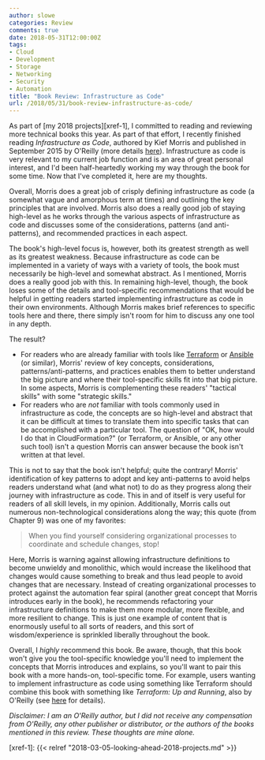 ```yaml
---
author: slowe
categories: Review
comments: true
date: 2018-05-31T12:00:00Z
tags:
- Cloud
- Development
- Storage
- Networking
- Security
- Automation
title: "Book Review: Infrastructure as Code"
url: /2018/05/31/book-review-infrastructure-as-code/
---
```


As part of [my 2018 projects][xref-1], I committed to reading and reviewing more technical books this year. As part of that effort, I recently finished reading _Infrastructure as Code_, authored by Kief Morris and published in September 2015 by O'Reilly (more details [here][link-1]). Infrastructure as code is very relevant to my current job function and is an area of great personal interest, and I'd been half-heartedly working my way through the book for some time. Now that I've completed it, here are my thoughts.<!--more-->

Overall, Morris does a great job of crisply defining infrastructure as code (a somewhat vague and amorphous term at times) and outlining the key principles that are involved. Morris also does a really good job of staying high-level as he works through the various aspects of infrastructure as code and discusses some of the considerations, patterns (and anti-patterns), and recommended practices in each aspect.

The book's high-level focus is, however, both its greatest strength as well as its greatest weakness. Because infrastructure as code can be implemented in a variety of ways with a variety of tools, the book must necessarily be high-level and somewhat abstract. As I mentioned, Morris does a really good job with this. In remaining high-level, though, the book loses some of the details and tool-specific recommendations that would be helpful in getting readers started implementing infrastructure as code in their own environments. Although Morris makes brief references to specific tools here and there, there simply isn't room for him to discuss any one tool in any depth.

The result?

* For readers who are already familiar with tools like [Terraform][link-3] or [Ansible][link-4] (or similar), Morris' review of key concepts, considerations, patterns/anti-patterns, and practices enables them to better understand the big picture and where their tool-specific skills fit into that big picture. In some aspects, Morris is complementing these readers' "tactical skills" with some "strategic skills."
* For readers who are _not_ familiar with tools commonly used in infrastructure as code, the concepts are so high-level and abstract that it can be difficult at times to translate them into specific tasks that can be accomplished with a particular tool. The question of "OK, how would I do that in CloudFormation?" (or Terraform, or Ansible, or any other such tool) isn't a question Morris can answer because the book isn't written at that level.

This is not to say that the book isn't helpful; quite the contrary! Morris' identification of key patterns to adopt and key anti-patterns to avoid helps readers understand what (and what not) to do as they progress along their journey with infrastructure as code. This in and of itself is very useful for readers of all skill levels, in my opinion. Additionally, Morris calls out numerous non-technological considerations along the way; this quote (from Chapter 9) was one of my favorites:

>When you find yourself considering organizational processes to coordinate and schedule changes, stop!

Here, Morris is warning against allowing infrastructure definitions to become unwieldy and monolithic, which would increase the likelihood that changes would cause something to break and thus lead people to avoid changes that are necessary. Instead of creating organizational processes to protect against the automation fear spiral (another great concept that Morris introduces early in the book), he recommends refactoring your infrastructure definitions to make them more modular, more flexible, and more resilient to change. This is just one example of content that is enormously useful to all sorts of readers, and this sort of wisdom/experience is sprinkled liberally throughout the book.

Overall, I _highly_ recommend this book. Be aware, though, that this book won't give you the tool-specific knowledge you'll need to implement the concepts that Morris introduces and explains, so you'll want to pair this book with a more hands-on, tool-specific tome. For example, users wanting to implement infrastructure as code using something like Terraform should combine this book with something like _Terraform: Up and Running_, also by O'Reilly (see [here][link-2] for details).

_Disclaimer: I am an O'Reilly author, but I did not receive any compensation from O'Reilly, any other publisher or distributor, or the authors of the books mentioned in this review. These thoughts are mine alone._

[link-1]: http://shop.oreilly.com/product/0636920039297.do
[link-2]: http://shop.oreilly.com/product/0636920061939.do
[link-3]: https://www.terraform.io/
[link-4]: https://www.ansible.com/
[xref-1]: {{< relref "2018-03-05-looking-ahead-2018-projects.md" >}}
